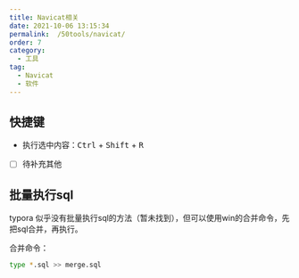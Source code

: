 ```yaml
---
title: Navicat相关
date: 2021-10-06 13:15:34
permalink:  /50tools/navicat/
order: 7
category:
  - 工具
tag:
  - Navicat
  - 软件
---
```


## 快捷键

- 执行选中内容：<kbd>Ctrl</kbd> + <kbd>Shift</kbd> + <kbd>R</kbd>

- [ ] 待补充其他



## 批量执行sql

typora 似乎没有批量执行sql的方法（暂未找到），但可以使用win的合并命令，先把sql合并，再执行。

合并命令：

```bash
type *.sql >> merge.sql
```

